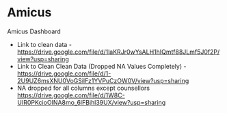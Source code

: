 # Amicus
Amicus Dashboard

- Link to clean data - https://drive.google.com/file/d/1laKRJr0wYsALH1hIQmtf88JLmf5J0f2P/view?usp=sharing  
- Link to Clean Clean Data (Dropped NA Values Completely) - https://drive.google.com/file/d/1-2U9UZ6msXNU0VoGSilFz1YVPuCzOW0V/view?usp=sharing
- NA dropped for all columns except counsellors https://drive.google.com/file/d/1W8C-UIR0PKcioOINA8mo_6lFBjhl39UX/view?usp=sharing
